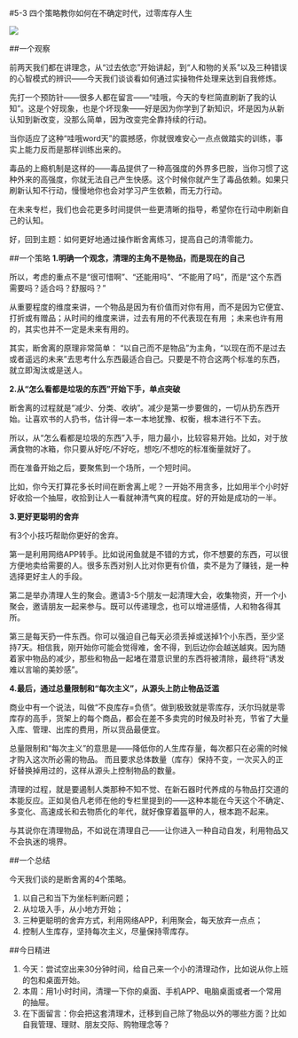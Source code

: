 #5-3 四个策略教你如何在不确定时代，过零库存人生

![](./_image/WechatIMG51.jpeg)

##一个观察

前两天我们都在讲理念，从“过去依恋”开始讲起，到“人和物的关系”以及三种错误的心智模式的辨识——今天我们谈谈看如何通过实操物件处理来达到自我修炼。

先打一个预防针——很多人都在留言——“哇哦，今天的专栏简直刷新了我的认知”。这是个好现象，也是个坏现象——好是因为你学到了新知识，坏是因为从新认知到新改变，没那么简单，因为改变完全靠持续的行动。 

当你适应了这种“哇哦word天”的震撼感，你就很难安心一点点做踏实的训练，事实上能力反而是那样训练出来的。

毒品的上瘾机制是这样的——毒品提供了一种高强度的外界多巴胺，当你习惯了这种外来的高强度，你就无法自己产生快感。这个时候你就产生了毒品依赖。如果只刷新认知不行动，慢慢地你也会对学习产生依赖，而无力行动。

在未来专栏，我们也会花更多时间提供一些更清晰的指导，希望你在行动中刷新自己的认知。

好，回到主题：如何更好地通过操作断舍离练习，提高自己的清零能力。

##一个策略
**1.明确一个观念，清理的主角不是物品，而是现在的自己**

所以，考虑的重点不是“很可惜啊”、“还能用吗”、“不能用了吗”，而是“这个东西需要吗？适合吗？舒服吗？”

从重要程度的维度来讲，一个物品是因为有价值而对你有用，而不是因为它便宜、打折或有赠品；从时间的维度来讲，过去有用的不代表现在有用 ；未来也许有用的，其实也并不一定是未来有用的。

其实，断舍离的原理非常简单： “以自己而不是物品”为主角，“以现在而不是过去或者遥远的未来”去思考什么东西最适合自己。只要是不符合这两个标准的东西，就立即淘汰或是送人。

**2.从“怎么看都是垃圾的东西”开始下手，单点突破**

断舍离的过程就是“减少、分类、收纳”。减少是第一步要做的，一切从扔东西开始。让喜欢书的人扔书，估计得一本一本地犹豫、权衡，根本进行不下去。

所以，从“怎么看都是垃圾的东西”入手，阻力最小，比较容易开始。比如，对于放满食物的冰箱，你只要从好吃/不好吃，想吃/不想吃的标准衡量就好了。

而在准备开始之后，要聚焦到一个场所，一个短时间。

比如，你今天打算花多长时间在断舍离上呢？一开始不用贪多，比如用半个小时好好收拾一个抽屉，收拾到让人一看就神清气爽的程度。好的开始是成功的一半。

**3.更好更聪明的舍弃**

有3个小技巧帮助你更好的舍弃。

第一是利用网络APP转手。比如说闲鱼就是不错的方式，你不想要的东西，可以很方便地卖给需要的人。很多东西对别人比对你更有价值，卖不是为了赚钱，是一种选择更好主人的手段。

第二是举办清理人生的聚会。邀请3-5个朋友一起清理大会，收集物资，开一个小聚会，邀请朋友一起来参与。既可以传递理念，也可以增进感情，人和物各得其所。

第三是每天扔一件东西。你可以强迫自己每天必须丢掉或送掉1个小东西，至少坚持7天。相信我，刚开始你可能会觉得难，舍不得，到后边你会越送越爽。因为随着家中物品的减少，那些和物品一起堵在潜意识里的东西将被清除，最终将“诱发难以言喻的美妙感”。

**4.最后，通过总量限制和“每次主义”，从源头上防止物品泛滥**

商业中有一个说法，叫做“不良库存=负债”。做到极致就是零库存，沃尔玛就是零库存的高手，货架上的每个商品，都会在差不多卖完的时候及时补充，节省了大量入库、管理、出库的费用，所以货品最便宜。

总量限制和“每次主义”的意思是——降低你的人生库存量，每次都只在必需的时候才购入这次所必需的物品。 而且要求总体数量（库存）保持不变，一次买入的正好替换掉用过的，这样从源头上控制物品的数量。

清理的过程，就是要遏制人类那种不知不觉、在新石器时代养成的与物品打交道的本能反应。正如吴伯凡老师在他的专栏里提到的——这种本能在今天这个不确定、多变化、高速成长和去物质化的年代，就好像穿着盔甲的人，根本跑不起来。

与其说你在清理物品，不如说在清理自己——让你进入一种自动自发，利用物品又不会执迷的境界。

##一个总结

今天我们谈的是断舍离的4个策略。

1. 以自己和当下为坐标判断问题；
2. 从垃圾入手，从小地方开始；
3. 三种更聪明的舍弃方式，利用网络APP，利用聚会，每天放弃一点点；
4. 控制人生库存，坚持每次主义，尽量保持零库存。

##今日精进

1. 今天：尝试空出来30分钟时间，给自己来一个小的清理动作，比如说从你上班的包和桌面开始。
2. 本周：用1小时时间，清理一下你的桌面、手机APP、电脑桌面或者一个常用的抽屉。
3. 在下面留言：你会把这套清理术，迁移到自己除了物品以外的哪些方面？比如自我管理、理财、朋友交际、购物理念等？